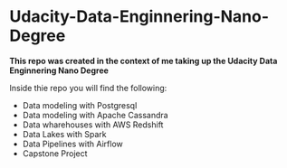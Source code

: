 # Udacity-Data-Enginnering-Nano-Degree

**This repo was created in the context of me taking up the Udacity Data Enginnering Nano Degree**

Inside thie repo you will find the following:
- Data modeling with Postgresql
- Data modeling with Apache Cassandra
- Data wharehouses with AWS Redshift
- Data Lakes with Spark
- Data Pipelines with Airflow
- Capstone Project

